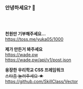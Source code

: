 ### 안녕하세요? 👋

<br>
<br>

**천원만 기부해주세요...**<br>
 https://toss.me/yuka05/1000<br>

**제가 만든거 봐주세요**<br>
https://wade.pw<br>
https://wade.pw/api/v1/post.json

**웅장한 우리학교 CSS 프레임워크**<br>
~~스타좀 눌러주세요 ★~~<br>
https://github.com/SkillClass/Vector
